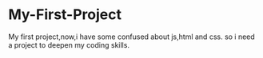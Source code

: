 # My-First-Project
My first project,now,i have some confused about js,html and css. so i need a project to deepen my coding skills.
